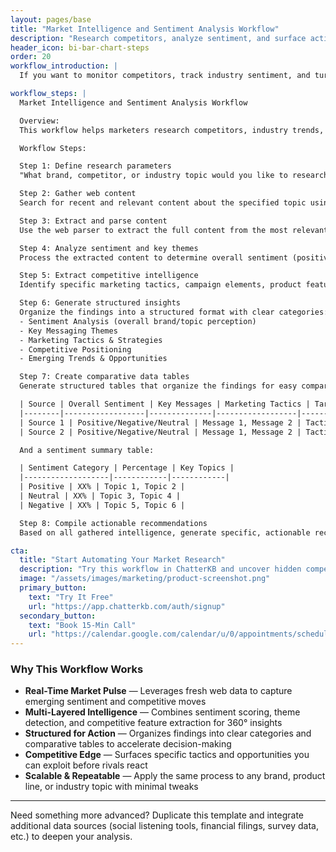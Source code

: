 ```yaml
---
layout: pages/base
title: "Market Intelligence and Sentiment Analysis Workflow"
description: "Research competitors, analyze sentiment, and surface actionable insights using ChatterKB."
header_icon: bi-bar-chart-steps
order: 20
workflow_introduction: |
  If you want to monitor competitors, track industry sentiment, and turn raw web data into strategic advantage, here’s a step-by-step workflow you can run directly in ChatterKB.

workflow_steps: |
  Market Intelligence and Sentiment Analysis Workflow

  Overview:
  This workflow helps marketers research competitors, industry trends, and brand sentiment by analyzing web content and organizing insights into actionable intelligence. Follow each step **exactly** as described. Map Steps to the Step Numbers and Titles provided below.

  Workflow Steps:

  Step 1: Define research parameters
  "What brand, competitor, or industry topic would you like to research? Please also specify any particular aspects you're interested in (e.g., product launches, marketing campaigns, customer sentiment)."

  Step 2: Gather web content
  Search for recent and relevant content about the specified topic using the web search tool. Collect articles, press releases, and social media discussions from the past 30 days.

  Step 3: Extract and parse content
  Use the web parser to extract the full content from the most relevant sources identified in Step 2. Focus on extracting clean text without navigation elements or advertisements.

  Step 4: Analyze sentiment and key themes
  Process the extracted content to determine overall sentiment (positive, negative, neutral) and identify recurring themes, messaging strategies, and positioning statements.

  Step 5: Extract competitive intelligence
  Identify specific marketing tactics, campaign elements, product features, pricing strategies, and target audience information from the analyzed content.

  Step 6: Generate structured insights
  Organize the findings into a structured format with clear categories:
  - Sentiment Analysis (overall brand/topic perception)
  - Key Messaging Themes
  - Marketing Tactics & Strategies
  - Competitive Positioning
  - Emerging Trends & Opportunities

  Step 7: Create comparative data tables
  Generate structured tables that organize the findings for easy comparison and analysis:

  | Source | Overall Sentiment | Key Messages | Marketing Tactics | Target Audience |
  |--------|------------------|--------------|------------------|----------------|
  | Source 1 | Positive/Negative/Neutral | Message 1, Message 2 | Tactic 1, Tactic 2 | Audience description |
  | Source 2 | Positive/Negative/Neutral | Message 1, Message 2 | Tactic 1, Tactic 2 | Audience description |

  And a sentiment summary table:

  | Sentiment Category | Percentage | Key Topics |
  |-------------------|------------|------------|
  | Positive | XX% | Topic 1, Topic 2 |
  | Neutral | XX% | Topic 3, Topic 4 |
  | Negative | XX% | Topic 5, Topic 6 |

  Step 8: Compile actionable recommendations
  Based on all gathered intelligence, generate specific, actionable recommendations for marketing strategy adjustments, content opportunities, or competitive responses.

cta:
  title: "Start Automating Your Market Research"
  description: "Try this workflow in ChatterKB and uncover hidden competitive insights."
  image: "/assets/images/marketing/product-screenshot.png"
  primary_button:
    text: "Try It Free"
    url: "https://app.chatterkb.com/auth/signup"
  secondary_button:
    text: "Book 15-Min Call"
    url: "https://calendar.google.com/calendar/u/0/appointments/schedules/AcZssZ0oYQ10osj27ugUfwOrSoV893uJ-kWPhIKNBhII5bTlwc3j6HdkEunH29TciGeOttFjfxqEn92O"
---
```


### Why This Workflow Works

- **Real-Time Market Pulse** — Leverages fresh web data to capture emerging sentiment and competitive moves
- **Multi-Layered Intelligence** — Combines sentiment scoring, theme detection, and competitive feature extraction for 360° insights
- **Structured for Action** — Organizes findings into clear categories and comparative tables to accelerate decision-making
- **Competitive Edge** — Surfaces specific tactics and opportunities you can exploit before rivals react
- **Scalable & Repeatable** — Apply the same process to any brand, product line, or industry topic with minimal tweaks

---

Need something more advanced? Duplicate this template and integrate additional data sources (social listening tools, financial filings, survey data, etc.) to deepen your analysis. 